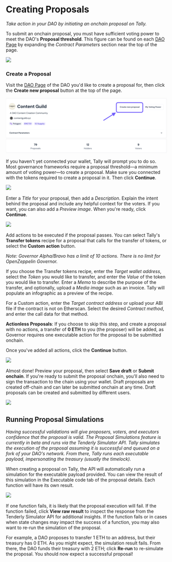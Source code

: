 # Creating Proposals

_Take action in your DAO by initiating an onchain proposal on Tally._

To submit an onchain proposal, you must have sufficient voting power to meet the DAO's **Proposal threshold**. This figure can be found on each [DAO Page](../../navigating-the-tally-platform/dao-page.md) by expanding the _Contract Parameters_ section near the top of the page.

![](https://p434.p1.n0.cdn.getcloudapp.com/items/Wnu7L511/62adb73a-14cf-43fc-a2ec-f18d81da37fd.jpg?v=41fa4940cdd4058e9c1c5300247c9fab)

### Create a Proposal

Visit the [DAO Page](../../navigating-the-tally-platform/dao-page.md) of the DAO you'd like to create a proposal for, then click the **Create new proposal** button at the top of the page.

![](<../../../.gitbook/assets/Screenshot 2023-08-25 at 2.10.18 pm.png>)

If you haven't yet connected your wallet, Tally will prompt you to do so. Most governance frameworks require a proposal threshold—a minimum amount of voting power—to create a proposal. Make sure you connected with the tokens required to create a proposal in it. Then click **Continue**.

![](https://p434.p1.n0.cdn.getcloudapp.com/items/X6uRgGj2/bc81b614-618f-4326-a7b9-23c5cf49ec82.jpg?v=7aaf60e7686ab39166e3773b184fa759)

Enter a _Title_ for your proposal, then add a _Description_. Explain the intent behind the proposal and include any helpful context for the voters. If you want, you can also add a _Preview image_. When you're ready, click **Continue**.

![](https://p434.p1.n0.cdn.getcloudapp.com/items/JruodQY2/5c6be690-b392-4fd3-a839-a30c2f8fcc62.jpg?v=ec1b49dc2ba42b813e887326755b9ca3)

Add actions to be executed if the proposal passes. You can select Tally's **Transfer tokens** recipe for a proposal that calls for the transfer of tokens, or select the **Custom action** button.

_Note:_ _Governor Alpha/Bravo has a limit of 10 actions. There is no limit for OpenZeppelin Governor._

If you choose the Transfer tokens recipe, enter the _Target wallet address_, select the _Token_ you would like to transfer, and enter the _Value_ of the token you would like to transfer. Enter a _Memo_ to describe the purpose of the transfer, and optionally, upload a _Media image_ such as an invoice. Tally will populate an infographic as a preview of the recipe.

For a Custom action, enter the _Target contract address_ or upload your ABI file if the contract is not on Etherscan. Select the desired _Contract method_, and enter the call data for that method.

**Actionless Proposals**: If you choose to skip this step, and create a proposal with no actions, a transfer of **0 ETH** to you (the proposer) will be added, as Governor requires one executable action for the proposal to be submitted onchain.

Once you've added all actions, click the **Continue** button.

![](https://p434.p1.n0.cdn.getcloudapp.com/items/E0uyDNkB/3fe88f14-0cc6-4f3a-bd0d-d5275e08b67a.jpg?v=a5d3619aec9617ac43e45aaa299fde8a)

Almost done! Preview your proposal, then select **Save draft** or **Submit onchain**. If you're ready to submit the proposal onchain, you'll also need to sign the transaction to the chain using your wallet. Draft proposals are created off-chain and can later be submitted onchain at any time. Draft proposals can be created and submitted by different users.

![](https://p434.p1.n0.cdn.getcloudapp.com/items/7Ku67loK/d0f2c558-ce64-4819-ac36-289db749ec8c.jpg?v=de8d75da20b24e1840795364bacd20d3)

## Running Proposal Simulations

_Having successful validations will give proposers, voters, and executors confidence that the proposal is valid. The Proposal Simulations feature is currently in beta and runs via the Tenderly Simulator API. Tally simulates the execution of the proposal assuming it is successful and queued on a fork of your DAO's network. From there, Tally runs each executable payload, impersonating the treasury (usually the timelock)._

When creating a proposal on Tally, the API will automatically run a simulation for the executable payload provided. You can view the result of this simulation in the Executable code tab of the proposal details. Each function will have its own result.&#x20;

![](https://p434.p1.n0.cdn.getcloudapp.com/items/d5uyw5Xz/28394171-2a60-43c8-83c8-503bde80b849.jpg?v=69e726e7f4645e69d2748c4be5e6410d)

If one function fails, it is likely that the proposal execution will fail. If the function failed, click **View raw result** to inspect the response from the Tenderly Simulator API for additional insights. If the function fails or in cases when state changes may impact the success of a function, you may also want to re-run the simulation of the proposal.

For example, a DAO proposes to transfer 1 ETH to an address, but their treasury has 0 ETH. As you might expect, the simulation result fails. From there, the DAO funds their treasury with 2 ETH; click **Re-run** to re-simulate the proposal. You should now expect a successful proposal!
